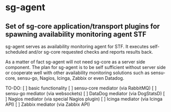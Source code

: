 # sg-agent

## Set of sg-core application/transport plugins for spawning availability monitoring agent STF

sg-agent serves as availability monitoring agent for STF. It executes
self-scheduled and/or sg-core requested checks and reports results back.

As a matter of fact sg-agent will not need sg-core as a server side component.
The plan for sg-agent is to be self sufficient without server side or cooperate
well with other availability monitoring solutions such as sensu-core, sensu-go,
Nagios, Icinga, Zabbix or even Datadog.

TO-DO:
  [ ] basic functionality
  [ ] sensu-core mediator (via RabbitMQ)
  [ ] sensu-go mediator (via websockets)
  [ ] DataDog mediator (via DogStatsD)
  [ ] Nagios mediator (via special Nagios plugin)
  [ ] Icinga mediator (via Icinga API)
  [ ] Zabbix mediator (via Zabbix API)
